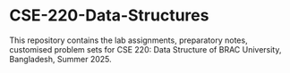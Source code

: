 # CSE-220-Data-Structures
This repository contains the lab assignments, preparatory notes, customised problem sets for CSE 220: Data Structure of BRAC University, Bangladesh, Summer 2025.
